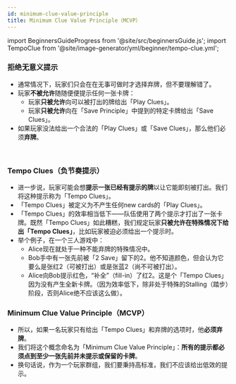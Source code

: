 ```yaml
---
id: minimum-clue-value-principle
title: Minimum Clue Value Principle（MCVP）
---
```


import BeginnersGuideProgress from '@site/src/beginnersGuide.js';
import TempoClue from '@site/image-generator/yml/beginner/tempo-clue.yml';

<BeginnersGuideProgress id="minimum-clue-value-principle" />

### 拒绝无意义提示

- 通常情况下，玩家们只会在在无事可做时才选择弃牌，但不要理解错了。
- 玩家**不被允许**随随便便提示任何一张卡牌：
  - 玩家**只被允许**向可以被打出的牌给出「Play Clues」。
  - 玩家**只被允许**向在「Save Principle」中提到的特定卡牌给出「Save Clues」。
- 如果玩家没法给出一个合法的「Play Clues」或「Save Clues」，那么他们必须**弃牌**。

<br />

### Tempo Clues（负节奏提示）
- 进一步说，玩家可能会想**提示一张已经有提示的牌**以让它能即刻被打出。我们将这种提示称为「Tempo Clues」。
- 「Tempo Clues」被定义为不产生任何new cards的「Play Clues」。
- 「Tempo Clues」的效率相当低下——队伍使用了两个提示才打出了一张卡牌。既然「Tempo Clues」如此糟糕，我们规定玩家**只被允许在特殊情况下给出「Tempo Clues」**，比如玩家被迫必须给出一个提示时。
- 举个例子，在一个三人游戏中：
  - Alice现在就处于一种不能弃牌的特殊情况中。
  - Bob手中有一张先前被「2 Save」留下的2。他不知道颜色，但会认为它要么是张红2（可被打出）或是张蓝2（尚不可被打出）。
  - Alice向Bob提示红色，“补全”（fill-in）了红2。这是个「Tempo Clues」因为没有产生全新卡牌。（因为效率低下，除非处于特殊的Stalling（踏步）阶段，否则Alice绝不应该这么做）。

<TempoClue />

### Minimum Clue Value Principle（MCVP）
- 所以，如果一名玩家只有给出「Tempo Clues」和弃牌的选项时，他**必须弃牌**。
- 我们将这个概念命名为「Minimum Clue Value Principle」：**所有的提示都必须点到至少一张先前并未提示或保留的卡牌**。
- 换句话说，作为一个玩家群组，我们要秉持高标准，我们不应该给出低效的提示。
